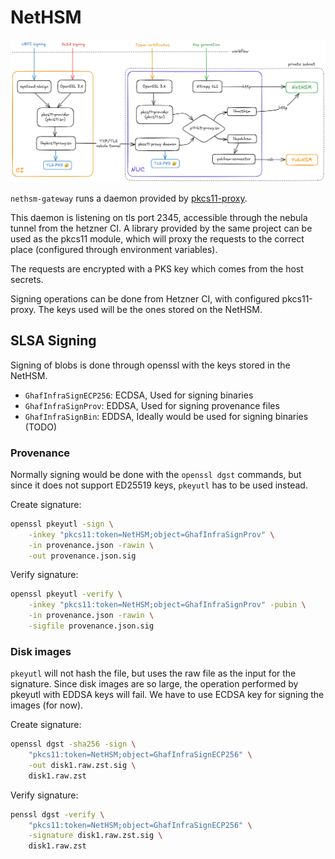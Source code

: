 <!--
SPDX-FileCopyrightText: 2022-2025 TII (SSRC) and the Ghaf contributors
SPDX-License-Identifier: CC-BY-SA-4.0
-->

# NetHSM

![diagram](./nethsm-setup.png)

`nethsm-gateway` runs a daemon provided by
[pkcs11-proxy](https://github.com/tiiuae/pkcs11-proxy).

This daemon is listening on tls port 2345, accessible through the nebula tunnel
from the hetzner CI. A library provided by the same project can be used as the
pkcs11 module, which will proxy the requests to the correct place (configured
through environment variables).

The requests are encrypted with a PKS key which comes from the host secrets.

Signing operations can be done from Hetzner CI, with configured pkcs11-proxy.
The keys used will be the ones stored on the NetHSM.

## SLSA Signing

Signing of blobs is done through openssl with the keys stored in the NetHSM.

- `GhafInfraSignECP256`: ECDSA, Used for signing binaries
- `GhafInfraSignProv`: EDDSA, Used for signing provenance files
- `GhafInfraSignBin`: EDDSA, Ideally would be used for signing binaries (TODO)

### Provenance

Normally signing would be done with the `openssl dgst` commands, but since it
does not support ED25519 keys, `pkeyutl` has to be used instead.

Create signature:

```sh
openssl pkeyutl -sign \
    -inkey "pkcs11:token=NetHSM;object=GhafInfraSignProv" \
    -in provenance.json -rawin \
    -out provenance.json.sig
```

Verify signature:

```sh
openssl pkeyutl -verify \
    -inkey "pkcs11:token=NetHSM;object=GhafInfraSignProv" -pubin \
    -in provenance.json -rawin \
    -sigfile provenance.json.sig
```

### Disk images

`pkeyutl` will not hash the file, but uses the raw file as the input for the
signature. Since disk images are so large, the operation performed by pkeyutl
with EDDSA keys will fail. We have to use ECDSA key for signing the images (for
now).

Create signature:

```sh
openssl dgst -sha256 -sign \
    "pkcs11:token=NetHSM;object=GhafInfraSignECP256" \
    -out disk1.raw.zst.sig \
    disk1.raw.zst
```

Verify signature:

```sh
penssl dgst -verify \
    "pkcs11:token=NetHSM;object=GhafInfraSignECP256" \
    -signature disk1.raw.zst.sig \
    disk1.raw.zst
```
